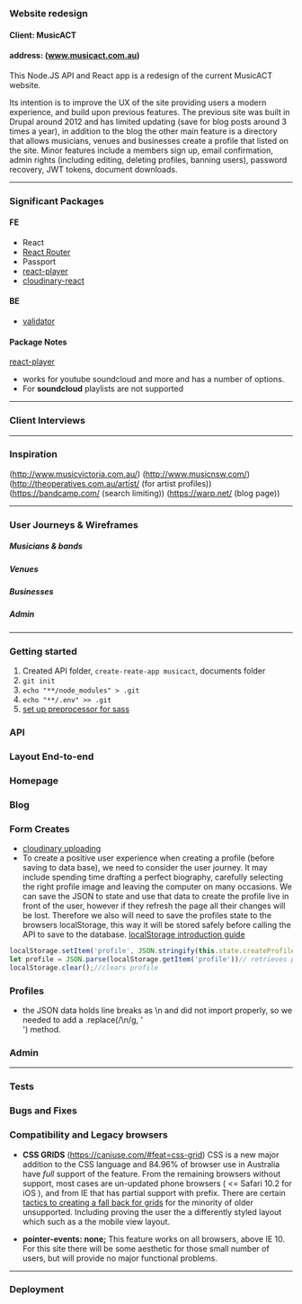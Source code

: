 ### Website redesign
#### Client: MusicACT
#### address: (www.musicact.com.au)

This Node.JS API and React app is a redesign of the current MusicACT website.

Its intention is to improve the UX of the site providing users a modern experience, and build upon previous features. The previous site was built in Drupal around 2012 and has limited updating (save for blog posts around 3 times a year), in addition to the blog the other main feature is a directory that allows musicians, venues and businesses create a profile that listed on the site. Minor features include a members sign up, email confirmation, admin rights (including editing, deleting profiles, banning users), password recovery, JWT tokens, document downloads.
_____________
### Significant Packages
#### FE
- React
- [React Router](https://reacttraining.com/react-router/)
- Passport
- [react-player](https://www.npmjs.com/package/react-player)
- [cloudinary-react](https://github.com/cloudinary/cloudinary-react)

#### BE
- [validator](https://github.com/chriso/validator.js)


#### Package Notes
[react-player](https://www.npmjs.com/package/react-player)
- works for youtube soundcloud and more and has a number of options.
- For **soundcloud** playlists are  not supported
_____________
### Client Interviews

_____________
### Inspiration

(http://www.musicvictoria.com.au/)
(http://www.musicnsw.com/)
(http://theoperatives.com.au/artist/ (for artist profiles))
(https://bandcamp.com/ (search limiting))
(https://warp.net/ (blog page))

_____________
### User Journeys & Wireframes
##### Musicians & bands
##### Venues
##### Businesses
##### Admin

_____________
### Getting started

1. Created API folder, `create-reate-app musicact`, documents folder
1. `git init`
1. `echo "**/node_modules" > .git`
1. `echo "**/.env" >> .git`
1. [set up preprocessor for sass](https://github.com/facebookincubator/create-react-app/blob/master/packages/react-scripts/template/README.md#adding-a-css-preprocessor-sass-less-etc)

### API

### Layout End-to-end

### Homepage

### Blog

### Form Creates
- [cloudinary uploading ](https://css-tricks.com/image-upload-manipulation-react/)
- To create a positive user experience when creating a profile (before saving to data base), we need to consider the user journey. It may include spending time drafting a perfect biography, carefully selecting the right profile image and leaving the computer on many occasions. We can save the JSON to state and use that data to create the profile live in front of the user, however if they refresh the page all their changes will be lost. Therefore we also will need to save the profiles state to the browsers localStorage, this way it will be stored safely before calling the API to save to the database.
[localStorage introduction guide](https://alligator.io/js/introduction-localstorage-sessionstorage/)
```js
localStorage.setItem('profile', JSON.stringify(this.state.createProfile))//sets the profile
let profile = JSON.parse(localStorage.getItem('profile'))// retrieves profile
localStorage.clear();//clears profile
```

### Profiles

- the JSON data holds line breaks as \n and did not import properly, so we needed to add a .replace(/\n/g, '<br />') method.

### Admin

_____________
### Tests

### Bugs and Fixes

### Compatibility and Legacy browsers
- **CSS GRIDS** (https://caniuse.com/#feat=css-grid)
 CSS is a new major addition to the CSS language and 84.96% of browser use in Australia have _full_ support of the feature. From the remaining browsers without support, most cases are un-updated phone browsers ( <= Safari 10.2 for iOS ), and from IE that has partial support with prefix.
 There are certain [tactics to creating a fall back for grids](https://rachelandrew.co.uk/archives/2017/07/04/is-it-really-safe-to-start-using-css-grid-layout/) for the minority of older unsupported. Including proving the user the a differently styled layout which such as a the mobile view layout.

- **pointer-events: none;**
  This feature works on all browsers, above IE 10. For this site there will be some aesthetic for those small number of users, but will provide no major functional problems.

_____________
### Deployment
